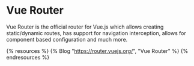 # Vue Router

Vue Router is the official router for Vue.js which allows creating static/dynamic routes, has support for navigation interception, allows for component based configuration and much more.

{% resources %}
  {% Blog "https://router.vuejs.org/", "Vue Router" %}
{% endresources %}


